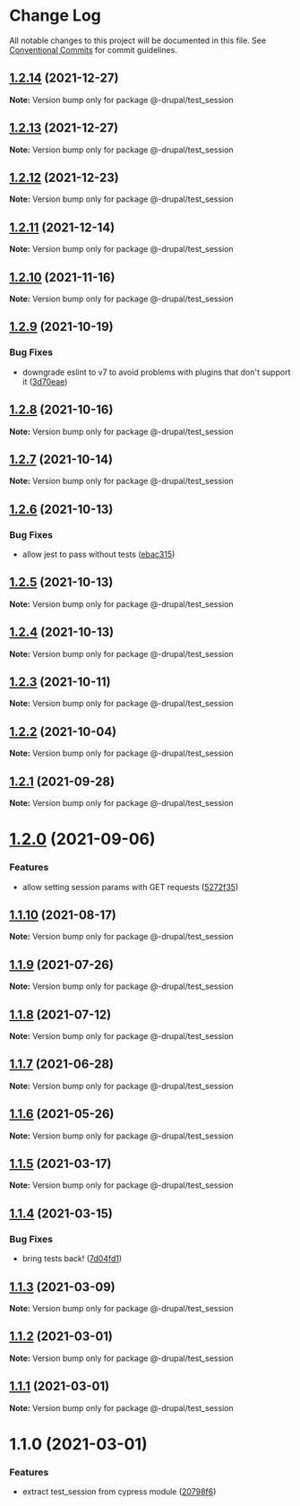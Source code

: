 # Change Log

All notable changes to this project will be documented in this file.
See [Conventional Commits](https://conventionalcommits.org) for commit guidelines.

## [1.2.14](https://github.com/AmazeeLabs/silverback-mono/compare/@-drupal/test_session@1.2.13...@-drupal/test_session@1.2.14) (2021-12-27)

**Note:** Version bump only for package @-drupal/test_session





## [1.2.13](https://github.com/AmazeeLabs/silverback-mono/compare/@-drupal/test_session@1.2.12...@-drupal/test_session@1.2.13) (2021-12-27)

**Note:** Version bump only for package @-drupal/test_session





## [1.2.12](https://github.com/AmazeeLabs/silverback-mono/compare/@-drupal/test_session@1.2.11...@-drupal/test_session@1.2.12) (2021-12-23)

**Note:** Version bump only for package @-drupal/test_session





## [1.2.11](https://github.com/AmazeeLabs/silverback-mono/compare/@-drupal/test_session@1.2.10...@-drupal/test_session@1.2.11) (2021-12-14)

**Note:** Version bump only for package @-drupal/test_session





## [1.2.10](https://github.com/AmazeeLabs/silverback-mono/compare/@-drupal/test_session@1.2.9...@-drupal/test_session@1.2.10) (2021-11-16)

**Note:** Version bump only for package @-drupal/test_session





## [1.2.9](https://github.com/AmazeeLabs/silverback-mono/compare/@-drupal/test_session@1.2.8...@-drupal/test_session@1.2.9) (2021-10-19)


### Bug Fixes

* downgrade eslint to v7 to avoid problems with plugins that don't support it ([3d70eae](https://github.com/AmazeeLabs/silverback-mono/commit/3d70eae96f6129a5c68c705c4cc0f801cd0d472d))





## [1.2.8](https://github.com/AmazeeLabs/silverback-mono/compare/@-drupal/test_session@1.2.7...@-drupal/test_session@1.2.8) (2021-10-16)

**Note:** Version bump only for package @-drupal/test_session





## [1.2.7](https://github.com/AmazeeLabs/silverback-mono/compare/@-drupal/test_session@1.2.6...@-drupal/test_session@1.2.7) (2021-10-14)

**Note:** Version bump only for package @-drupal/test_session





## [1.2.6](https://github.com/AmazeeLabs/silverback-mono/compare/@-drupal/test_session@1.2.5...@-drupal/test_session@1.2.6) (2021-10-13)


### Bug Fixes

* allow jest to pass without tests ([ebac315](https://github.com/AmazeeLabs/silverback-mono/commit/ebac3151b0bf7b530c480b213f8538ceec221fe4))





## [1.2.5](https://github.com/AmazeeLabs/silverback-mono/compare/@-drupal/test_session@1.2.4...@-drupal/test_session@1.2.5) (2021-10-13)

**Note:** Version bump only for package @-drupal/test_session





## [1.2.4](https://github.com/AmazeeLabs/silverback-mono/compare/@-drupal/test_session@1.2.3...@-drupal/test_session@1.2.4) (2021-10-13)

**Note:** Version bump only for package @-drupal/test_session





## [1.2.3](https://github.com/AmazeeLabs/silverback-mono/compare/@-drupal/test_session@1.2.2...@-drupal/test_session@1.2.3) (2021-10-11)

**Note:** Version bump only for package @-drupal/test_session





## [1.2.2](https://github.com/AmazeeLabs/silverback-mono/compare/@-drupal/test_session@1.2.1...@-drupal/test_session@1.2.2) (2021-10-04)

**Note:** Version bump only for package @-drupal/test_session





## [1.2.1](https://github.com/AmazeeLabs/silverback-mono/compare/@-drupal/test_session@1.2.0...@-drupal/test_session@1.2.1) (2021-09-28)

**Note:** Version bump only for package @-drupal/test_session





# [1.2.0](https://github.com/AmazeeLabs/silverback-mono/compare/@-drupal/test_session@1.1.10...@-drupal/test_session@1.2.0) (2021-09-06)


### Features

* allow setting session params with GET requests ([5272f35](https://github.com/AmazeeLabs/silverback-mono/commit/5272f355889daa9af28135ed4f53d3b9efccbe94))





## [1.1.10](https://github.com/AmazeeLabs/silverback-mono/compare/@-drupal/test_session@1.1.9...@-drupal/test_session@1.1.10) (2021-08-17)

**Note:** Version bump only for package @-drupal/test_session





## [1.1.9](https://github.com/AmazeeLabs/silverback-mono/compare/@-drupal/test_session@1.1.8...@-drupal/test_session@1.1.9) (2021-07-26)

**Note:** Version bump only for package @-drupal/test_session





## [1.1.8](https://github.com/AmazeeLabs/silverback-mono/compare/@-drupal/test_session@1.1.7...@-drupal/test_session@1.1.8) (2021-07-12)

**Note:** Version bump only for package @-drupal/test_session





## [1.1.7](https://github.com/AmazeeLabs/silverback-mono/compare/@-drupal/test_session@1.1.6...@-drupal/test_session@1.1.7) (2021-06-28)

**Note:** Version bump only for package @-drupal/test_session





## [1.1.6](https://github.com/AmazeeLabs/silverback-mono/compare/@-drupal/test_session@1.1.5...@-drupal/test_session@1.1.6) (2021-05-26)

**Note:** Version bump only for package @-drupal/test_session





## [1.1.5](https://github.com/AmazeeLabs/silverback-mono/compare/@-drupal/test_session@1.1.4...@-drupal/test_session@1.1.5) (2021-03-17)

**Note:** Version bump only for package @-drupal/test_session





## [1.1.4](https://github.com/AmazeeLabs/silverback-mono/compare/@-drupal/test_session@1.1.3...@-drupal/test_session@1.1.4) (2021-03-15)


### Bug Fixes

* bring tests back! ([7d04fd1](https://github.com/AmazeeLabs/silverback-mono/commit/7d04fd1de8f544a6c10ccf642df5acf04acf4d6d))





## [1.1.3](https://github.com/AmazeeLabs/silverback-mono/compare/@-drupal/test_session@1.1.2...@-drupal/test_session@1.1.3) (2021-03-09)

**Note:** Version bump only for package @-drupal/test_session





## [1.1.2](https://github.com/AmazeeLabs/silverback-mono/compare/@-drupal/test_session@1.1.1...@-drupal/test_session@1.1.2) (2021-03-01)

**Note:** Version bump only for package @-drupal/test_session





## [1.1.1](https://github.com/AmazeeLabs/silverback-mono/compare/@-drupal/test_session@1.1.0...@-drupal/test_session@1.1.1) (2021-03-01)

**Note:** Version bump only for package @-drupal/test_session





# 1.1.0 (2021-03-01)


### Features

* extract test_session from cypress module ([20798f6](https://github.com/AmazeeLabs/silverback-mono/commit/20798f605b1a1ff1dd8651d8123c5cbfc490105f))
